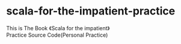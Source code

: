 scala-for-the-impatient-practice
================================
This is The Book 《Scala for the impatient》  
Practice Source Code(Personal Practice)
